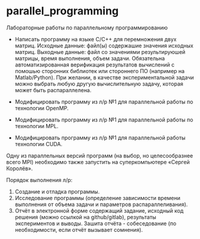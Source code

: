 # parallel_programming
Лабораторные работы по параллельному программированию 

- Написать программу на языке С/С++ для перемножения двух матриц.
Исходные данные: файл(ы) содержашие значения исходных матриц.
Выходные данные: файл со значениями результируюшей матрицы, время выполнения, объем задачи.
Обязательна автоматизированная верификация результатов вычислений с помошью
сторонних библиотек или стороннего ПО (например на Matlab/Python).
При желании, в качестве экспериментальной задачи можно выбрать любую
другую вычислительную задачу, которая может быть распараллелена.

- Модифицировать программу из л/р №1 для параллельной работы по технологии OpenMP.
- Модифицировать программу из л/р №1 для параллельной работы по технологии MPL.
- Модифицировать программу из л/р №1 для параллельной работы технологии CUDA.

Одну из параллельных версий программ (на выбор, но целесообразнее всего MPI) необходимо также запустить на суперкомпьютере «Сергей Королёв».

Порядок выполнения л/р:
1. Создание и отладка программы.
2. Исследование программы (определение зависимости времени выполнения
от объема задачи и параметров распараллеливания).
3. Отчёт в электронной форме содержащий задание, исходный код решения
(можно ссылкой на github/gitlab), результаты экспериментов и выводы.
Зашита отчёта - собеседование (по необходимости, если отчёт вызывает
сомнения).